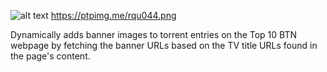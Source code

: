 ![alt text](http://url/to/img.png)
https://ptpimg.me/rqu044.png

Dynamically adds banner images to torrent entries on the Top 10 BTN webpage by fetching the banner URLs based on the TV title URLs found in the page's content.
